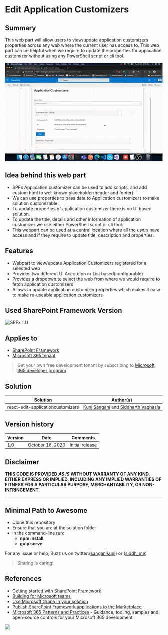 # Edit Application Customizers

## Summary

This web part will allow users to view/update application customizers properties across any web where the current user has access to. This web part can be helpful when we require to update the properties for application customizer without using any PowerShell script or cli tool.

![Web part in action](assets/react-all-applicationcustomizers.gif?raw=true "Webpart in action")

## Idea behind this web part

- SPFx Application customizer can be used to add scripts, and add custom html to well known placeholder(header and footer)
- We can use properties to pass data to Application customizers to make solution customizable.
- To update properties of application customizer there is no UI based solution.
- To update the title, details and other information of application customizer we use either PowerShell script or cli tool.
- This webpart can be used at a central location where all the users have access and if they require to update title, description and properties.

## Features

- Webpart to view/update Application Customizers registered for a selected web
- Provides two different UI Accordion or List based(configurable)
- Provides a dropdown to select the web from where we would require to fetch application customizers
- Allows to update application customizer properties which makes it easy to make re-useable application customizers


## Used SharePoint Framework Version

![SPFx 1.11](https://img.shields.io/badge/version-1.11-green.svg)

## Applies to

- [SharePoint Framework](https://aka.ms/spfx)
- [Microsoft 365 tenant](https://docs.microsoft.com/en-us/sharepoint/dev/spfx/set-up-your-developer-tenant)

> Get your own free development tenant by subscribing to [Microsoft 365 developer program](http://aka.ms/o365devprogram)

## Solution

Solution|Author(s)
--------|---------
react-edit-applicationcustomizers | [Kunj Sangani](https://www.linkedin.com/in/kunj-sangani/) and [Siddharth Vaghasia](https://www.linkedin.com/in/siddharthvaghasia) 

## Version history

Version|Date|Comments
-------|----|--------
1.0|October 16, 2020|Initial release

## Disclaimer

**THIS CODE IS PROVIDED *AS IS* WITHOUT WARRANTY OF ANY KIND, EITHER EXPRESS OR IMPLIED, INCLUDING ANY IMPLIED WARRANTIES OF FITNESS FOR A PARTICULAR PURPOSE, MERCHANTABILITY, OR NON-INFRINGEMENT.**

---

## Minimal Path to Awesome

- Clone this repository
- Ensure that you are at the solution folder
- in the command-line run:
  - **npm install**
  - **gulp serve**


For any issue or help, Buzz us on twitter:([sanganikunj](https://twitter.com/sanganikunj)) or ([siddh_me](https://twitter.com/siddh_me/))

> Sharing is caring!

## References

- [Getting started with SharePoint Framework](https://docs.microsoft.com/en-us/sharepoint/dev/spfx/set-up-your-developer-tenant)
- [Building for Microsoft teams](https://docs.microsoft.com/en-us/sharepoint/dev/spfx/build-for-teams-overview)
- [Use Microsoft Graph in your solution](https://docs.microsoft.com/en-us/sharepoint/dev/spfx/web-parts/get-started/using-microsoft-graph-apis)
- [Publish SharePoint Framework applications to the Marketplace](https://docs.microsoft.com/en-us/sharepoint/dev/spfx/publish-to-marketplace-overview)
- [Microsoft 365 Patterns and Practices](https://aka.ms/m365pnp) - Guidance, tooling, samples and open-source controls for your Microsoft 365 development

<img src="https://telemetry.sharepointpnp.com/sp-dev-fx-webparts/samples/react-edit-applicationcustomizers" />

